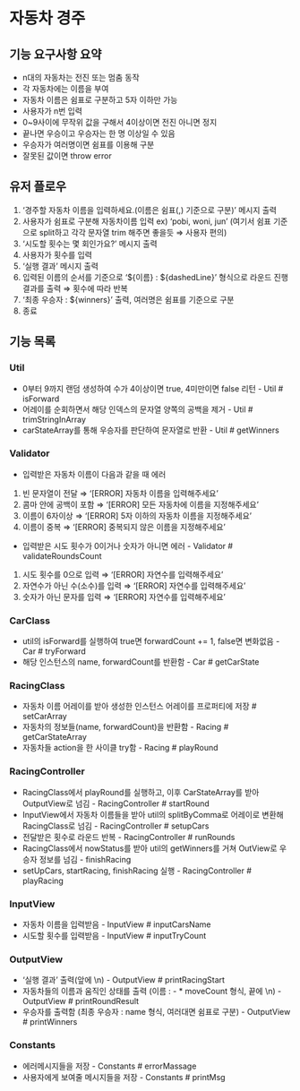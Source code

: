 # 자동차 경주

## 기능 요구사항 요약

- n대의 자동차는 전진 또는 멈춤 동작
- 각 자동차에는 이름을 부여
- 자동차 이름은 쉼표로 구분하고 5자 이하만 가능
- 사용자가 n번 입력
- 0~9사이에 무작위 값을 구해서 4이상이면 전진 아니면 정지
- 끝나면 우승이고 우승자는 한 명 이상일 수 있음
- 우승자가 여러명이면 쉼표를 이용해 구분
- 잘못된 값이면 throw error

## 유저 플로우

1. ‘경주할 자동차 이름을 입력하세요.(이름은 쉼표(,) 기준으로 구분)’ 메시지 출력
2. 사용자가 쉼표로 구분해 자동차이름 입력 ex) ‘pobi, woni, jun’ (여기서 쉼표 기준으로 split하고 각각 문자열 trim 해주면 좋을듯 ⇒ 사용자 편의)
3. ‘시도할 횟수는 몇 회인가요?’ 메시지 출력
4. 사용자가 횟수를 입력
5. ‘실행 결과’ 메시지 출력
6. 입력된 이름의 순서를 기준으로 ‘${이름} : ${dashedLine}’ 형식으로 라운드 진행 결과를 출력 ⇒ 횟수에 따라 반복
7. ‘최종 우승자 : ${winners}’ 출력, 여러명은 쉼표를 기준으로 구분
8. 종료

## 기능 목록

### Util

- 0부터 9까지 랜덤 생성하여 수가 4이상이면 true, 4미만이면 false 리턴 - Util # isForward
- 어레이를 순회하면서 해당 인덱스의 문자열 양쪽의 공백을 제거 - Util # trimStringInArray
- carStateArray를 통해 우승자를 판단하여 문자열로 반환 - Util # getWinners

### Validator

- 입력받은 자동차 이름이 다음과 같을 때 에러
1. 빈 문자열이 전달 ⇒ ‘[ERROR] 자동차 이름을 입력해주세요’
2. 콤마 안에 공백이 포함 ⇒ ‘[ERROR] 모든 자동차에 이름을 지정해주세요’
3. 이름이 6자이상 ⇒ ‘[ERROR] 5자 이하의 자동차 이름을 지정해주세요’
4. 이름이 중복 ⇒ ‘[ERROR] 중복되지 않은 이름을 지정해주세요’

- 입력받은 시도 횟수가 0이거나 숫자가 아니면 에러 - Validator # validateRoundsCount
1. 시도 횟수를 0으로 입력 ⇒ ‘[ERROR] 자연수를 입력해주세요’
2. 자연수가 아닌 수(소수)를 입력 ⇒ ‘[ERROR] 자연수를 입력해주세요’
3. 숫자가 아닌 문자를 입력 ⇒ ‘[ERROR] 자연수를 입력해주세요’

### CarClass

- util의 isForward를 실행하여 true면 forwardCount += 1, false면 변화없음 - Car # tryForward
- 해당 인스턴스의 name, forwardCount를 반환함 - Car # getCarState

### RacingClass

- 자동차 이름 어레이를 받아 생성한 인스턴스 어레이를 프로퍼티에 저장 # setCarArray
- 자동차의 정보들(name, forwardCount)을 반환함 - Racing # getCarStateArray
- 자동차들 action을 한 사이클 try함 - Racing # playRound

### RacingController

- RacingClass에서 playRound를 실행하고, 이후 CarStateArray를 받아 OutputView로 넘김 - RacingController # startRound
- InputView에서 자동차 이름들을 받아 util의 splitByComma로 어레이로 변환해 RacingClass로 넘김 - RacingController # setupCars
- 전달받은 횟수로 라운드 반복 - RacingController # runRounds
- RacingClass에서 nowStatus를 받아 util의 getWinners를 거쳐 OutView로 우승자 정보를 넘김 - finishRacing
- setUpCars, startRacing, finishRacing 실행 - RacingController # playRacing

### InputView

- 자동차 이름을 입력받음 - InputView # inputCarsName
- 시도할 횟수를 입력받음 - InputView # inputTryCount

### OutputView

- ‘실행 결과’ 출력(앞에 \n) - OutputView # printRacingStart
- 자동차들의 이름과 움직인 상태를 출력 (이름 : - * moveCount 형식, 끝에 \n) - OutputView # printRoundResult
- 우승자를 출력함 (최종 우승자 : name 형식, 여러대면 쉼표로 구분) - OutputView # printWinners

### Constants

- 에러메시지들을 저장 - Constants # errorMassage
- 사용자에게 보여줄 메시지들을 저장 - Constants # printMsg
